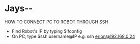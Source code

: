 # Jays--

HOW TO CONNECT PC TO ROBOT THROUGH SSH
 - Find Robot's IP by typing $ifconfig
 - On PC, type $ssh username@IP   e.g. ssh erion@192.168.0.24
